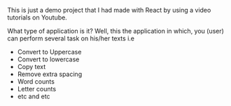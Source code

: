 This is just a demo project that I had made with React by using a video tutorials on Youtube.

What type of application is it?
Well, this the application in which, you (user) can perform several task on his/her texts i.e
- Convert to Uppercase
- Convert to lowercase
- Copy text
- Remove extra spacing
- Word counts
- Letter counts
- etc and etc
